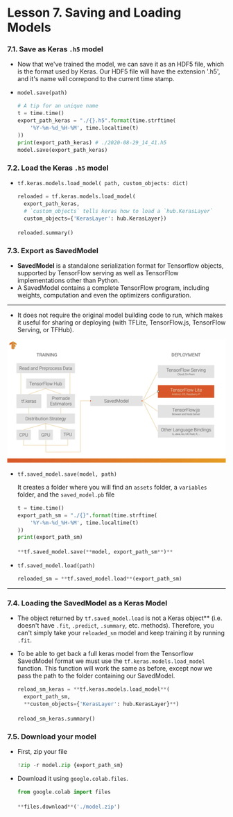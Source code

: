 <!--page_number:true-->
<!-- $width: 1059-->
<!-- $height: 1500-->

# Lesson 7. Saving and Loading Models
### 7.1. Save as Keras `.h5` model

- Now that we've trained the model, we can save it as an HDF5 file, which is the format used by Keras. Our HDF5 file will have the extension '.h5', and it's name will correpond to the current time stamp.
- `model.save(path)`

    ```python
    # A tip for an unique name
    t = time.time()
    export_path_keras = "./{}.h5".format(time.strftime(
        '%Y-%m-%d_%H-%M', time.localtime(t)
    ))
    print(export_path_keras) # ./2020-08-29_14_41.h5
    model.save(export_path_keras)
    ```

### **7.2. Load the Keras `.h5` model** 
- `tf.keras.models.load_model( path, custom_objects: dict)`

    ```python
    reloaded = tf.keras.models.load_model(
      export_path_keras, 
      # `custom_objects` tells keras how to load a `hub.KerasLayer`
      custom_objects={'KerasLayer': hub.KerasLayer})

    reloaded.summary()
    ```
    


### **7.3. Export as SavedModel**
- **SavedModel** is a standalone serialization format for Tensorflow objects, supported by TensorFlow serving as well as TensorFlow implementations other than Python.
- A SavedModel contains a complete TensorFlow program, including weights, computation and even the optimizers configuration.

---
- It does not require the original model building code to run, which makes it useful for sharing or deploying (with TFLite, TensorFlow.js, TensorFlow Serving, or TFHub).

<img src="img/2.png">

- `tf.saved_model.save(model, path)`

    It creates a folder where you will find an `assets` folder, a `variables` folder, and the `saved_model.pb` file

    ```python
    t = time.time()
    export_path_sm = "./{}".format(time.strftime(
        '%Y-%m-%d_%H-%M', time.localtime(t)
    ))
    print(export_path_sm)

    **tf.saved_model.save(**model, export_path_sm**)**
    ```

- `tf.saved_model.load(path)`

    ```python
    reloaded_sm = **tf.saved_model.load**(export_path_sm)
    ```
---

### **7.4. Loading the SavedModel as a Keras Model**
- The object returned by `tf.saved_model.load` is not a Keras object** (i.e. doesn't have `.fit`, `.predict`, `.summary`, etc. methods). Therefore, you can't simply take your `reloaded_sm` model and keep training it by running `.fit`.
- To be able to get back a full keras model from the Tensorflow SavedModel format we must use the `tf.keras.models.load_model` function. This function will work the same as before, except now we pass the path to the folder containing our SavedModel.

    ```python
    reload_sm_keras = **tf.keras.models.load_model**(
      export_path_sm,
      **custom_objects={'KerasLayer': hub.KerasLayer}**)

    reload_sm_keras.summary()
    ```

### **7.5. Download your model** 
- First, zip your file

    ```python
    !zip -r model.zip {export_path_sm}
    ```

- Download it using `google.colab.files`.

    ```python
    from google.colab import files

    **files.download**('./model.zip')
    ```